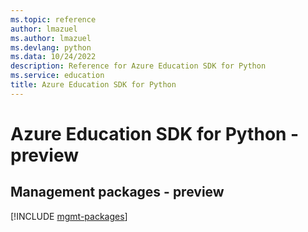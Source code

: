 ```yaml
---
ms.topic: reference
author: lmazuel
ms.author: lmazuel
ms.devlang: python
ms.data: 10/24/2022
description: Reference for Azure Education SDK for Python
ms.service: education
title: Azure Education SDK for Python
---
```

# Azure Education SDK for Python - preview

## Management packages - preview
[!INCLUDE [mgmt-packages](education-mgmt-index.md)]